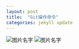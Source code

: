 ```yaml
---
layout: post
title:  "Git操作命令"
categories: jekyll update
---
```

![图片名字]({{site.url}}/pic/2018-07-10-git/mygit.png)
![图片名字]({{site.url}}/pic/2018-07-10-git/git.png)